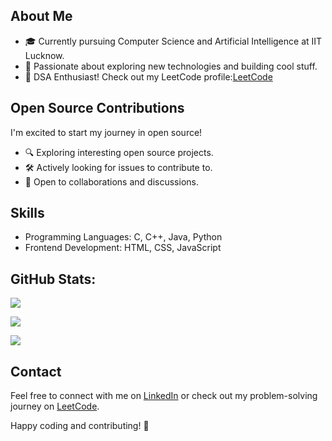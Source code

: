 ## About Me

- 🎓 Currently pursuing Computer Science and Artificial Intelligence at IIT Lucknow.
- 🌱 Passionate about exploring new technologies and building cool stuff.
- 🧠 DSA Enthusiast! Check out my LeetCode profile:[LeetCode](https://leetcode.com/disha_yadav18/)

## Open Source Contributions

I'm excited to start my journey in open source! 

- 🔍 Exploring interesting open source projects.
- 🛠️ Actively looking for issues to contribute to.
- 🤝 Open to collaborations and discussions.

## Skills

- Programming Languages: C, C++, Java, Python
- Frontend Development: HTML, CSS, JavaScript

## GitHub Stats:
![](https://github-readme-stats.vercel.app/api?username=DishaYadav018&theme=dark&hide_border=false&include_all_commits=false&count_private=false)<br/>

![](https://github-readme-streak-stats.herokuapp.com/?user=DishaYadav018&theme=dark&hide_border=false)<br/>

![](https://github-readme-stats.vercel.app/api/top-langs/?username=DishaYadav018&theme=dark&hide_border=false&include_all_commits=false&count_private=false&layout=compact)

## Contact

Feel free to connect with me on [LinkedIn](https://www.linkedin.com/in/disha-yadav-104a47285/) 
or check out my problem-solving journey on [LeetCode](https://leetcode.com/disha_yadav18/).

Happy coding and contributing! 🚀
